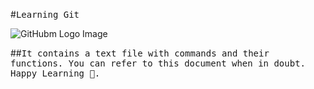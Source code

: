 #<samp>Learning Git</samp>


<img  src ="https://www.howtogeek.com/wp-content/uploads/2017/09/1-github-explained.png?width=1198&trim=1,1&bg-color=000&pad=1,1" alt="GitHubm Logo Image"/>

##<samp>It contains a text file with commands and their functions. You can refer to this document when in doubt. Happy Learning 🙂. </samp>
